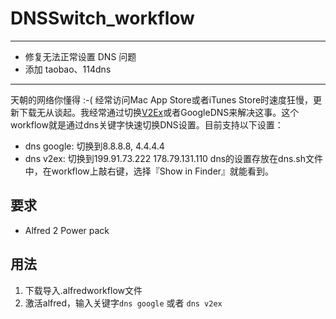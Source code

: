 DNSSwitch_workflow
==================

------------

- 修复无法正常设置 DNS 问题
- 添加 taobao、114dns

------------




天朝的网络你懂得 :-( 经常访问Mac App Store或者iTunes Store时速度狂慢，更新下载无从谈起。我经常通过切换[V2Ex](http://dns.v2ex.com)或者GoogleDNS来解决这事。这个workflow就是通过dns关键字快速切换DNS设置。目前支持以下设置：
* dns google: 切换到8.8.8.8, 4.4.4.4
* dns v2ex: 切换到199.91.73.222 178.79.131.110
dns的设置存放在dns.sh文件中，在workflow上敲右键，选择『Show in Finder』就能看到。

## 要求
* Alfred 2 Power pack

## 用法 
1. 下载导入.alfredworkflow文件
2. 激活alfred，输入关键字`dns google` 或者 `dns v2ex` 
